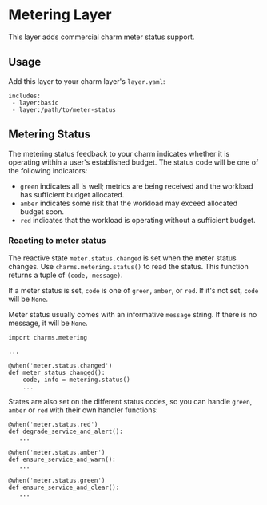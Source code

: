 # Metering Layer

This layer adds commercial charm meter status support.

## Usage

Add this layer to your charm layer's `layer.yaml`:

```
includes:
 - layer:basic
 - layer:/path/to/meter-status
```

## Metering Status

The metering status feedback to your charm indicates whether it is operating
within a user's established budget. The status code will be one of the
following indicators:

- `green` indicates all is well; metrics are being received and the workload has
  sufficient budget allocated.
- `amber` indicates some risk that the workload may exceed allocated budget soon.
- `red` indicates that the workload is operating without a sufficient budget.

### Reacting to meter status

The reactive state `meter.status.changed` is set when the meter status changes.
Use `charms.metering.status()` to read the status. This function returns a
tuple of `(code, message)`.

If a meter status is set, `code` is one of `green`, `amber`, or `red`. If it's
not set, `code` will be `None`.

Meter status usually comes with an informative `message` string. If there is no
message, it will be `None`.

```
import charms.metering

...

@when('meter.status.changed')
def meter_status_changed():
    code, info = metering.status()
    ...
```

States are also set on the different status codes, so you can handle `green`,
`amber` or `red` with their own handler functions:

```
@when('meter.status.red')
def degrade_service_and_alert():
   ...

@when('meter.status.amber')
def ensure_service_and_warn():
   ...

@when('meter.status.green')
def ensure_service_and_clear():
   ...

```

